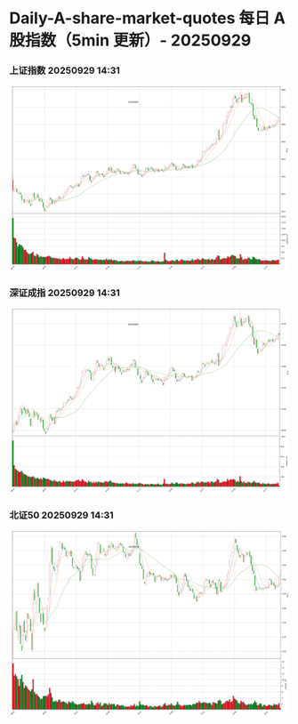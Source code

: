 
# Daily-A-share-market-quotes 每日 A 股指数（5min 更新）- 20250929

### 上证指数 20250929 14:31
![](./fig/2025/9/20250929-sh000001.png)

### 深证成指 20250929 14:31
![](./fig/2025/9/20250929-sz399001.png)

### 北证50 20250929 14:31
![](./fig/2025/9/20250929-bj899050.png)
